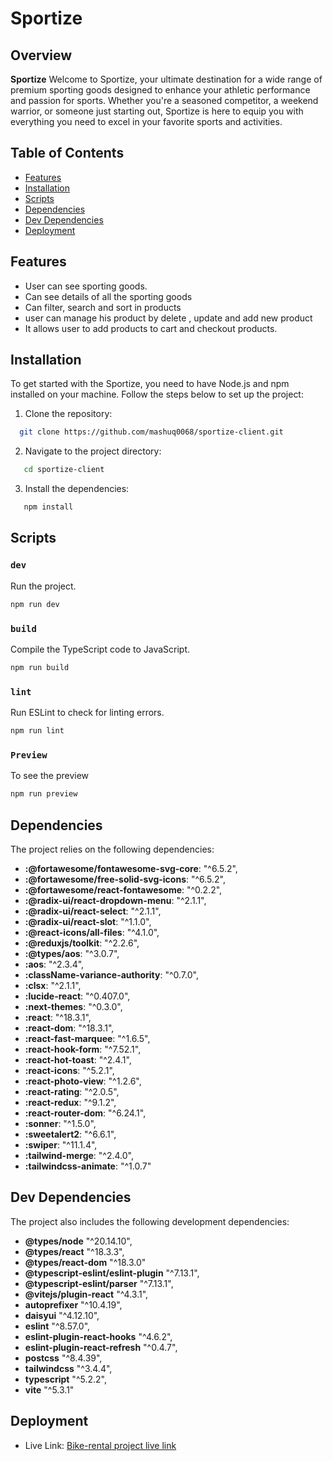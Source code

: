 # Sportize

## Overview

**Sportize** Welcome to Sportize, your ultimate destination for a wide range of premium sporting goods designed to enhance your athletic
performance and passion for sports. Whether you're a seasoned
competitor, a weekend warrior, or someone just starting out,
Sportize is here to equip you with everything you need to excel in
your favorite sports and activities.

## Table of Contents

- [Features](#features)
- [Installation](#installation)
- [Scripts](#scripts)
- [Dependencies](#dependencies)
- [Dev Dependencies](#dev-dependencies)
- [Deployment](#deployment)

## Features

- User can see sporting goods.
- Can see details of all the sporting goods
- Can filter, search and sort in products
- user can manage his product by delete , update and add new product
- It allows user to add products to cart and checkout products.

## Installation

To get started with the Sportize, you need to have Node.js and npm installed on your machine. Follow the steps below to set up the project:

1. Clone the repository:

```bash
  git clone https://github.com/mashuq0068/sportize-client.git
```

2. Navigate to the project directory:

```bash
   cd sportize-client
```

3. Install the dependencies:

```bash
   npm install
```

## Scripts

### `dev`

Run the project.

```bash
npm run dev
```

### `build`

Compile the TypeScript code to JavaScript.

```bash
npm run build
```

### `lint`

Run ESLint to check for linting errors.

```bash
npm run lint
```

### `Preview`

To see the preview

```bash
npm run preview
```

## Dependencies

The project relies on the following dependencies:

- **:@fortawesome/fontawesome-svg-core**: "^6.5.2",
- **:@fortawesome/free-solid-svg-icons**: "^6.5.2",
- **:@fortawesome/react-fontawesome**: "^0.2.2",
- **:@radix-ui/react-dropdown-menu**: "^2.1.1",
- **:@radix-ui/react-select**: "^2.1.1",
- **:@radix-ui/react-slot**: "^1.1.0",
- **:@react-icons/all-files**: "^4.1.0",
- **:@reduxjs/toolkit**: "^2.2.6",
- **:@types/aos**: "^3.0.7",
- **:aos**: "^2.3.4",
- **:className-variance-authority**: "^0.7.0",
- **:clsx**: "^2.1.1",
- **:lucide-react**: "^0.407.0",
- **:next-themes**: "^0.3.0",
- **:react**: "^18.3.1",
- **:react-dom**: "^18.3.1",
- **:react-fast-marquee**: "^1.6.5",
- **:react-hook-form**: "^7.52.1",
- **:react-hot-toast**: "^2.4.1",
- **:react-icons**: "^5.2.1",
- **:react-photo-view**: "^1.2.6",
- **:react-rating**: "^2.0.5",
- **:react-redux**: "^9.1.2",
- **:react-router-dom**: "^6.24.1",
- **:sonner**: "^1.5.0",
- **:sweetalert2**: "^6.6.1",
- **:swiper**: "^11.1.4",
- **:tailwind-merge**: "^2.4.0",
- **:tailwindcss-animate**: "^1.0.7"

## Dev Dependencies

The project also includes the following development dependencies:

- **@types/node** "^20.14.10",
- **@types/react** "^18.3.3",
- **@types/react-dom** "^18.3.0"
- **@typescript-eslint/eslint-plugin** "^7.13.1",
- **@typescript-eslint/parser** "^7.13.1",
- **@vitejs/plugin-react** "^4.3.1",
- **autoprefixer** "^10.4.19",
- **daisyui** "^4.12.10",
- **eslint** "^8.57.0",
- **eslint-plugin-react-hooks** "^4.6.2",
- **eslint-plugin-react-refresh** "^0.4.7",
- **postcss** "^8.4.39",
- **tailwindcss** "^3.4.4",
- **typescript** "^5.2.2",
- **vite** "^5.3.1"

## Deployment

- Live Link: [Bike-rental project live link](https://bike-rental-backend-six.vercel.app/)

